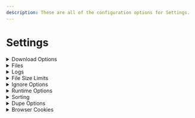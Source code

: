 ```yaml
---
description: These are all of the configuration options for Settings.
---
```


# Settings

<details>

<summary>Download Options</summary>

* block\_download\_sub\_folders

when this is set to `true` (or selected) downloads that would be in a folder structure like:

`Downloads/ABC/DEF/GHI/image.jpg`

will be changed to:

`Downloads/ABC/image.jpg`

***

* disable\_download\_attempts

By default the program will retry a download 10 times. You can customize this, or set this to `true` (or selected) to disable it and retry links until they complete.

However, to make sure the program will not run endlessly, there are certain situations where a file will never be retried, like if the program receives a 404 HTTP status, meaning the link is dead.

***

* disable\_file\_timestamps

By default the program will do it's absolute best to try and find when a file was uploaded. It'll then set the last modified/last accessed/created times on the file to match.

Setting this to `true` (or selecting it) will disable this function, and those times will be the time they were downloaded.

***

* include\_album\_id\_in\_folder\_name

Setting this to `true` (or selecting it) will include the album ID (random alphanumeric string) of the album in the download folder name.

***

* include\_thread\_id\_in\_folder\_name

Setting this to `true` (or selecting it) will include the thread ID (random alphanumeric string) of the album in the download folder name.

***

* remove\_domains\_from\_folder\_names

Setting this to `true` will remove the "(DOMAIN)" portion of folder names on new downloads.

***

* remove\_generated\_id\_from\_filenames

Setting this to `true` (or selecting it) will remove the alphanumeric ID added to the end of filenames on some websites (ex. Bunkrr).

Multipart archives filenames will be fixed so they have the proper pattern of their format.

Supported formats: `.rar` `.7z` `.tar` `.gz` `.bz2` `.zip`


***

* scrape\_single\_forum\_post

Setting this to `true` will result in only a single forum post being scraped on the given link.

***

* separate\_posts

Setting this to `true` (or selecting it) will separate content from forum posts into separate folders.

***

* skip\_download\_mark\_complete

Setting this to `true` (or selecting it) will skip downloading files and mark them as downloaded in the database.

***

* skip\_referer\_seen\_before

Setting this to `true` (or selecting it) will skip downloading files from any referer that have been scraped before. The file (s) will always be skipped regardless of whether the referer was successfully scraped or not

***

* maximum\_number\_of\_children

Limit the number of items to scrape using a tuple of up to 4 positions. Each position defines the maximum number of sub-items (`children_limit`) an specific type of `scrape_item` will have:

    1. Max number of children from a FORUM URL
    2. Max number of children from a FORUM POST
    3. Max number of children from a FILE HOST PROFILE
    4. Max number of children from a FILE HOST ALBUM

Using `0` on any position means no `children_limit` for that type of `scrape_item`. Any tailing value not supplied is assumed as `0`



Examples:

```
Limit FORUM scrape to 15 posts max, grab all links and media within those posts, but only scrape a maximun of 10 items from each link in a post:

    --maximum-number-of-children 15 0 10


Only grab the first link from each post in a forum, but that link will have no children_limit:

    --maximum-number-of-children 0 1


Only grab the first POST/ALBUM from a FILE_HOST_PROFILE

    --maximum-number-of-children 0 0 1


No FORUM limit, no FORUM_POST limit, no FILE_HOST_PROFILE limit, maximum of 20 items from any FILE_HOST_ALBUM:

    --maximum-number-of-children 0 0 0 20
```

</details>

<details>

<summary>Files</summary>

* input\_file

The path to the `URLs.txt` file you want to use for the config.

***

* download\_folder

The path to the location you want Cyberdrop-DL to download files to.

</details>

<details>

<summary>Logs</summary>

* log\_folder

The path to the location you want Cyberdrop-DL to store logs in.

***

* main\_log\_filename

What you want Cyberdrop-DL to call the main log file.

***

* last\_forum\_post\_filename

What you want Cyberdrop-DL to call the forum-post log file.

Cyberdrop-DL will store the link to the last forum posts it scraped from a given forum thread in this file.

***

* unsupported\_urls\_filename

What you want Cyberdrop-DL to call the unsupported log file.

Cyberdrop-DL will output links it can't download to this file.

***

* download\_error\_urls\_filename

What you want Cyberdrop-DL to call the download error log.

Cyberdrop-DL will output the links it fails to download, and the reason in CSV format.

***

* scrape\_error\_urls\_filename

What you want Cyberdrop-DL to call the scrape error log.

Cyberdrop-DL will output the links it fails to scrape, and the reason in CSV format.

***

* discord\_webhook\_url

The URL of the Discord webhook that you want to send download stats to. You can add the optional tag `attach_logs=` as a prefix to include a copy of the main log as an attachment.

Ex: `attach_logs=https://discord.com/api/webhooks/webhook_id/webhook_token`

***

* rotate\_logs

If enabled, Cyberdrop-DL will add the current date and time as a suffix to each log file, in the format `YYMMDD_HHMMSS`

This will prevent overriding old log files

Files that will be rotated:

| option                       | default_filename              |
|------------------------------|-------------------------------|
| download_error_urls_filename |  Download_Error_URLs.csv      |
| last_forum_post_filename     |  Last_Scraped_Forum_Posts.csv |
| main_log_filename            |  downloader.log               |
| scrape_error_urls_filename   |  Scrape_Error_URLs.csv        |
| unsupported_urls_filename    |  Unsupported_URLs.csv         |

</details>

<details>

<summary>File Size Limits</summary>

You can provide the maximum and minimum file size for each file "type".

This value is in bytes.

1 kb = 1024 bytes

1 mb = 1048576 bytes

1 gb = 1073741824 bytes

***

* maximum\_image\_filesize
* minimum\_image\_filesize
* maximum\_video\_filesize
* minimum\_video\_filesize
* maximum\_other\_filesize
* minimum\_other\_filesize

</details>

<details>

<summary>Ignore Options</summary>

Cyberdrop-DL comes equipped to ignore various files

***

* exclude\_videos

When this is set to `true` (or selected) the program will skip downloading video files.

***

* exclude\_images

When this is set to `true` (or selected) the program will skip downloading image files.

***

* exclude\_audio

When this is set to `true` (or selected) the program will skip downloading audio files.

***

* exclude\_other

When this is set to `true` (or selected) the program will skip downloading other files.

***

* ignore\_coomer\_ads

When this is set to true, the program will skip past ads posted by models in coomer profiles.

***

* skip\_hosts

You can supply hosts that you'd like the program to skip past, and not scrape/download from. This setting accepts any domain, even if they are no supported

***

* only\_hosts

You can supply hosts that you'd like the program to exclusively scrape/download from. This setting accepts any domain, even if they are no supported

</details>

<details>

<summary>Runtime Options</summary>

These are higher level options that effect the overarching functions of the program.

***

* ignore\_history

By default the program keeps track of your downloads to make sure you don't download the same things repeatedly (both for you and for the servers you're downloading from)!

Setting this to `true` will cause the program to ignore the history, and will allow you to re-download files.

***

* skip\_check\_for\_partial\_files

After a run is complete, the program will do a check to see if any partially downloaded files remain in the downloads folder and will notify you of them.

Setting this to `true` will skip this check.

***

* skip\_check\_for\_empty\_folders

After a run is complete, the program will do a check (and remove) any empty files and folders in the download and scan folder.

Setting this to `true` will disable this functionality.

***

* delete\_partial\_files

The program will leave partial files alone as they will be used to resume downloads on subsequent runs.

Setting this to `true` will remove any partial downloads from the download folder.

***

* send\_unsupported\_to\_jdownloader

By default the program will not send unsupported links to jdownloader.

Setting this to `true`, will send unsupported links over.

***

* jdownloader\_autostart

Defaults to `false`. Setting this to `true` will make jdownloader start downloads as soon as they are sent.

This option has no effect unless `send_unsupported_to_jdownloader` is `true`

***

* jdownloader\_download_dir:

The `download_dir` jdownloader will use. A `null` value (the default) will make jdownloader use the same `download_dir` as CDL. Use this option as path mapping when jdownloader is running on a diferent host / docker.

This option has no effect unless `send_unsupported_to_jdownloader` is `true`

***

* jdownloader\_whitelist

List of domain names. An unsupported URL will only be sent to jdownloader if its host is found in on the list. An empty whitelist (the default) will disable this funtionality, sending any unsupported URL to jdownloader

This option has no effect unless `send_unsupported_to_jdownloader` is `true`

***

* update\_last\_forum\_post

Updates the `URLs.txt` file with the last scraped forum post link for each forum URL.

</details>

<details>

<summary>Sorting</summary>

Cyberdrop-DL has a file sorted built in, but you have to enable it to use it.

You can use the shared path flags below in any part of the sorting schemas. You can also use essentially none of them and have a hard coded path. However, filename and ext must always be used.

Shared path flags:

> `sort_dir` - `sort_folder` path

> `base_dir` - the highest level folder name inside the folder being scanned, ex: `scan_folder` (model name / thread name)

> `parent_dir` - the folder name of where the file is (album name)

> `filename` - the files name (stem)

> `ext` - the files extension

It is possible to treat a list of URLs as a group, allowing them to be downloaded to a single folder.

To define a group, put a title above the URLs you want to be in the group by doing the following: `--- <group_name>` or `=== <group_name>`.

To define the end of a group, insert an group with no name. (`---` or `===`)

Here is an example URL file with two groups:

```
https://example.com/file1.jpg
=== Test
https://example.com/file2.jpg
https://example.com/file3.jpg
===
https://example.com/file4.jpg
--- Test 2
https://example.com/file5.jpg
https://example.com/file6.jpg
===
https://example.com/file7.jpg
```

Those downloads would be sorted as follows:

<img src="../../.gitbook/assets/Screen Shot 2024-09-23 at 11.09.50.png" alt="" data-size="original">

***

* scan\_folder

Sets the starting point for the file scan

Each direct child of the `scan_folder` is recursively scanned ,and files are moved based on your settings

If this is set to `null` (the default), `downloads_dir` is used instead

***

* sort\_downloads

Setting this to `true` will allow Cyberdrop-DL to sort downloads after a run is complete.

***

* sort\_cdl\_only

Setting this to `true` will sort only files that were downloaded by Cyberdrop-DL. Does nothing if `sort_downloads` is set to `false`

***

* sort\_folder

This is the path to the folder you'd like sorted downloads to be stored in.

***

* sort\_incrementer\_format

When naming collisions happen, Cyberdrop-DL will rename files (`image.jpg` -> `image (1).jpg` by default). You can change the way this is formatted. The format simply needs to include `{i}` in it to spscify where to put the auto-increment value.

***

* sorted\_audio

This is the format for the directory structure and naming scheme for audio files.

Unique Path Flags:

> `length` - runtime

> `bitrate` - files bit rate

> `sample_rate` - files sample rate

***

* sorted\_image

This is the format for the directory structure and naming scheme for image files.

Unique Path Flags:

> `resolution` - ex. 1080x1920

***

* sorted\_video

This is the format for the directory structure and naming scheme for video files.

Unique Path Flags:

> `resolution` - ex. 1080x1920

> `fps` - ex. 24

> `codec` - ex. h264

***

* sorted\_other

This is the format for the directory structure and naming scheme for other files.

</details>

<details>

<summary>Dupe Options</summary>

These are options for enable/disable hashing and auto dupe delecton
***

There are two steps for auto deduplication
1. Turn change hashing to 'POST_DOWNLOAD' or 'IN_PLACE'
2. Change auto_dedupe to True





* hashing 
There are three possible options for hashing
1. OFF: disabled hashing
2. IN_PLACE: hashing after each download
3. POST_DOWNLOAD: hashing after all downloads have completed

* auto_dedupe:
  allows for deduping files when hashing is enabled
  This finds all files in the database with the same hash and size, and keeps the oldest copy of the file
  If zero or one copies of that file can be found, then no delete is performed

*



***

* keep_new_download

If enabled for each hash and size match one current file will be kept on the system

If disabled all current files will be deleted if the following is all true
- The file did not exist on the filesystem prior to the current run
- keep prev_download is set to true, this ignores if file exists on the filesystem or not
- The hash must have already existing on the system prior to the current run

Current files are files that were either downloaded or a file was skipped for already existing when dedupe_already_downloaded is true

* keep\_prev\_download
prev downloads are files that are match with the hash and size given, and are not a part of the current files list

Current files are files that were either downloaded or a file was skipped for already existing when dedupe_already_downloaded is true

If enabled then at least one existing previous download will be kept on system.
If not enabled all previous downloads will be deleted

</details>

<details>

<summary>Browser Cookies</summary>

Cyberdrop-DL can extract cookies from your browser. These can be used for websites that require login or to pass DDos-Guard challenges. Only cookies from supported websites are extracted
***

* auto_import

toggles automatic import of cookies at the start of each run

 ***

* browsers

### Supported browsers

![alt text](image.png)

**Note:** If cookies exists on multiple selected browsers, the cookies from the last browser in the list will have priority


***

* sites

List of domains to extract cookies from. Only sites supported by Cyberdrop-DL will be taken into account

**Hint:** If the value entered is `null` or an empty list, cookies will be extract from all supported sites

***

If cookie extraction fails, you can manually extract the cookies from your browser and save them at `AppData/Cookies/<domain>.txt`, where domain is the domain of the site you exported the cookies from. The file must be a Netscape formated cookie file

</details>

